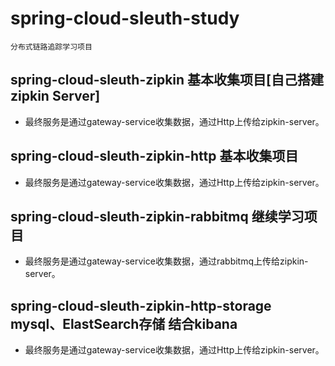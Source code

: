 # spring-cloud-sleuth-study
    分布式链路追踪学习项目
## spring-cloud-sleuth-zipkin 基本收集项目[自己搭建zipkin Server]
*    最终服务是通过gateway-service收集数据，通过Http上传给zipkin-server。
## spring-cloud-sleuth-zipkin-http 基本收集项目
*    最终服务是通过gateway-service收集数据，通过Http上传给zipkin-server。   
## spring-cloud-sleuth-zipkin-rabbitmq 继续学习项目
*    最终服务是通过gateway-service收集数据，通过rabbitmq上传给zipkin-server。 

## spring-cloud-sleuth-zipkin-http-storage mysql、ElastSearch存储 结合kibana
*    最终服务是通过gateway-service收集数据，通过Http上传给zipkin-server。  
